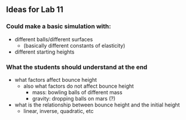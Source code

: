 ## Ideas for Lab 11

### Could make a basic simulation with:
- different balls/different surfaces
  - (basically different constants of elasticity)
- different starting heights

### What the students should understand at the end
- what factors affect bounce height
  - also what factors do not affect bounce height
    - mass: bowling balls of different mass
	- gravity: dropping balls on mars (?)
- what is the relationship between bounce height and the initial height
  - linear, inverse, quadratic, etc